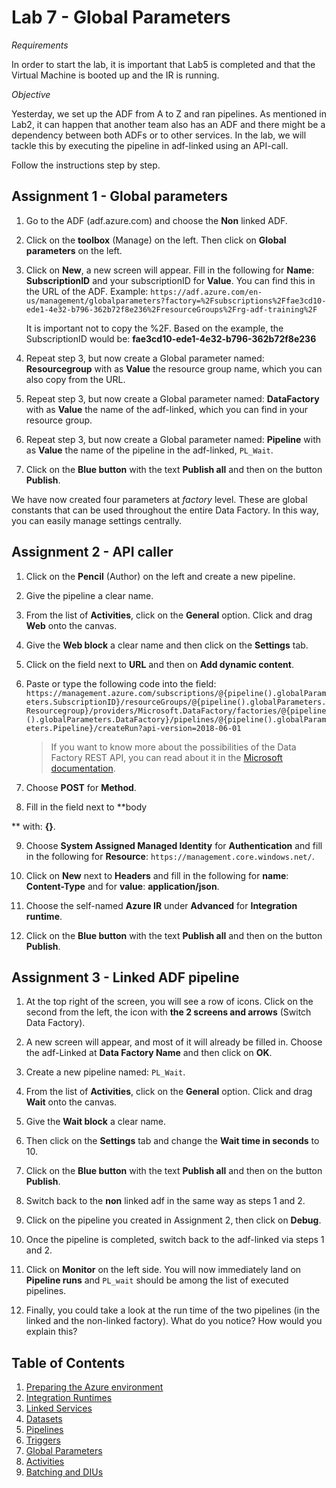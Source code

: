 # Lab 7 - Global Parameters

*Requirements*

In order to start the lab, it is important that Lab5 is completed and that the Virtual Machine is booted up and the IR is running.

*Objective*

Yesterday, we set up the ADF from A to Z and ran pipelines. As mentioned in Lab2, it can happen that another team also has an ADF and there might be a dependency between both ADFs or to other services. In the lab, we will tackle this by executing the pipeline in adf-linked using an API-call.

Follow the instructions step by step.

## Assignment 1 - Global parameters

1. Go to the ADF (adf.azure.com) and choose the **Non** linked ADF.

2. Click on the **toolbox** (Manage) on the left. Then click on **Global parameters** on the left.

3. Click on **New**, a new screen will appear. Fill in the following for **Name**: **SubscriptionID** and your subscriptionID for **Value**. You can find this in the URL of the ADF. 
   Example: `https://adf.azure.com/en-us/management/globalparameters?factory=%2Fsubscriptions%2Ffae3cd10-ede1-4e32-b796-362b72f8e236%2FresourceGroups%2Frg-adf-training%2F`

   It is important not to copy the %2F. Based on the example, the SubscriptionID would be: **fae3cd10-ede1-4e32-b796-362b72f8e236**

4. Repeat step 3, but now create a Global parameter named: **Resourcegroup** with as **Value** the resource group name, which you can also copy from the URL.

5. Repeat step 3, but now create a Global parameter named: **DataFactory** with as **Value** the name of the adf-linked, which you can find in your resource group.

6. Repeat step 3, but now create a Global parameter named: **Pipeline** with as **Value** the name of the pipeline in the adf-linked, `PL_Wait`.

7. Click on the **Blue button** with the text **Publish all** and then on the button **Publish**.

We have now created four parameters at *factory* level. These are global constants that can be used throughout the entire Data Factory. In this way, you can easily manage settings centrally.

## Assignment 2 - API caller

1. Click on the **Pencil** (Author) on the left and create a new pipeline.

2. Give the pipeline a clear name.

3. From the list of **Activities**, click on the **General** option. Click and drag **Web** onto the canvas.

4. Give the **Web block** a clear name and then click on the **Settings** tab.

5. Click on the field next to **URL** and then on **Add dynamic content**.

6. Paste or type the following code into the field:
   `https://management.azure.com/subscriptions/@{pipeline().globalParameters.SubscriptionID}/resourceGroups/@{pipeline().globalParameters.Resourcegroup}/providers/Microsoft.DataFactory/factories/@{pipeline().globalParameters.DataFactory}/pipelines/@{pipeline().globalParameters.Pipeline}/createRun?api-version=2018-06-01`

   > If you want to know more about the possibilities of the Data Factory REST API, you can read about it in the [Microsoft documentation](https://docs.microsoft.com/nl-nl/rest/api/datafactory/pipelines).

7. Choose **POST** for **Method**.

8. Fill in the field next to **body

** with: **{}**.

9. Choose **System Assigned Managed Identity** for **Authentication** and fill in the following for **Resource**: `https://management.core.windows.net/`.

10. Click on **New** next to **Headers** and fill in the following for **name**: **Content-Type** and for **value**: **application/json**.

11. Choose the self-named **Azure IR** under **Advanced** for **Integration runtime**.

12. Click on the **Blue button** with the text **Publish all** and then on the button **Publish**.

## Assignment 3 - Linked ADF pipeline

1. At the top right of the screen, you will see a row of icons. Click on the second from the left, the icon with **the 2 screens and arrows** (Switch Data Factory).

2. A new screen will appear, and most of it will already be filled in. Choose the adf-Linked at **Data Factory Name** and then click on **OK**.

3. Create a new pipeline named: `PL_Wait`.

4. From the list of **Activities**, click on the **General** option. Click and drag **Wait** onto the canvas.

5. Give the **Wait block** a clear name.

6. Then click on the **Settings** tab and change the **Wait time in seconds** to 10.

7. Click on the **Blue button** with the text **Publish all** and then on the button **Publish**.

8. Switch back to the **non** linked adf in the same way as steps 1 and 2.

9. Click on the pipeline you created in Assignment 2, then click on **Debug**.

10. Once the pipeline is completed, switch back to the adf-linked via steps 1 and 2.

11. Click on **Monitor** on the left side. You will now immediately land on **Pipeline runs** and `PL_wait` should be among the list of executed pipelines.

12. Finally, you could take a look at the run time of the two pipelines (in the linked and the non-linked factory). What do you notice? How would you explain this?

## Table of Contents

1. [Preparing the Azure environment](../Lab1/LabInstructions1.md)
2. [Integration Runtimes](../Lab2/LabInstructions2.md)
3. [Linked Services](../Lab3/LabInstructions3.md)
4. [Datasets](../Lab4/LabInstructions4.md)
5. [Pipelines](../Lab5/LabInstructions5.md)
6. [Triggers](../Lab6/LabInstructions6.md)
7. [Global Parameters](../Lab7/LabInstructions7.md)
8. [Activities](../Lab8/LabInstructions8.md)
9. [Batching and DIUs](../Lab9/LabInstructions9.md)